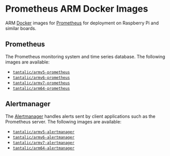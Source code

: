 # Prometheus ARM Docker Images

ARM [Docker][docker] images for [Prometheus][prometheus] for deployment on Raspberry Pi and similar boards.

## Prometheus
The Prometheus monitoring system and time series database. The following images are available:

- [`tantalic/armv5-prometheus`](https://hub.docker.com/r/tantalic/armv5-prometheus/)
- [`tantalic/armv6-prometheus`](https://hub.docker.com/r/tantalic/armv6-prometheus/)
- [`tantalic/armv7-prometheus`](https://hub.docker.com/r/tantalic/armv7-prometheus/)
- [`tantalic/arm64-prometheus`](https://hub.docker.com/r/tantalic/arm64-prometheus/)

## Alertmanager
The [Alertmanager][alertmanager] handles alerts sent by client applications such as the Prometheus server. The following images are available:

- [`tantalic/armv5-alertmanager`](https://hub.docker.com/r/tantalic/armv5-alertmanager/)
- [`tantalic/armv6-alertmanager`](https://hub.docker.com/r/tantalic/armv6-alertmanager/)
- [`tantalic/armv7-alertmanager`](https://hub.docker.com/r/tantalic/armv7-alertmanager/)
- [`tantalic/arm64-alertmanager`](https://hub.docker.com/r/tantalic/arm64-alertmanager/)


[docker]: https://www.docker.com
[prometheus]: https://prometheus.io/
[alertmanager]: https://prometheus.io/docs/alerting/alertmanager/
